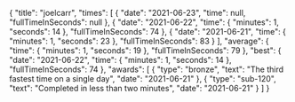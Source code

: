 {
  "title": "joelcarr",
  "times": [
    {
      "date": "2021-06-23",
      "time": null,
      "fullTimeInSeconds": null
    },
    {
      "date": "2021-06-22",
      "time": {
        "minutes": 1,
        "seconds": 14
      },
      "fullTimeInSeconds": 74
    },
    {
      "date": "2021-06-21",
      "time": {
        "minutes": 1,
        "seconds": 23
      },
      "fullTimeInSeconds": 83
    }
  ],
  "average": {
    "time": {
      "minutes": 1,
      "seconds": 19
    },
    "fullTimeInSeconds": 79
  },
  "best": {
    "date": "2021-06-22",
    "time": {
      "minutes": 1,
      "seconds": 14
    },
    "fullTimeInSeconds": 74
  },
  "awards": [
    {
      "type": "bronze",
      "text": "The third fastest time on a single day",
      "date": "2021-06-21"
    },
    {
      "type": "sub-120",
      "text": "Completed in less than two minutes",
      "date": "2021-06-21"
    }
  ]
}